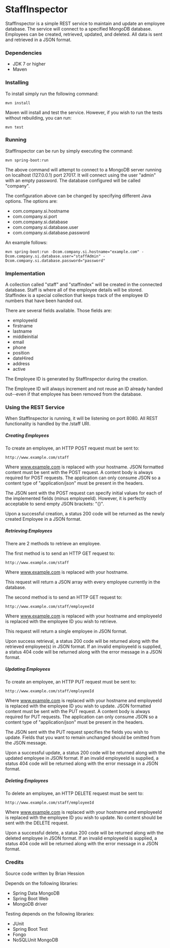 # StaffInspector

StaffInspector is a simple REST service to maintain and update an 
employee database. The service will connect to a specified MongoDB 
database. Employees can be created, retrieved, updated, and deleted. 
All data is sent and retrieved in a JSON format.

### Dependencies

* JDK 7 or higher
* Maven

### Installing

To install simply run the following command:

	mvn install

Maven will install and test the service. However, if you wish to run 
the tests without rebuilding, you can run:

	mvn test

### Running

StaffInspector can be run by simply executing the command:

	mvn spring-boot:run

The above command will attempt to connect to a MongoDB server running 
on localhost (127.0.0.1) port 27017. It will connect using the user 
"admin" with an empty password. The database configured will be called 
"company".

The configuration above can be changed by specifying different Java 
options. The options are:

* com.company.si.hostname
* com.company.si.port
* com.company.si.database
* com.company.si.database.user
* com.company.si.database.password

An example follows:

	mvn spring-boot:run -Dcom.company.si.hostname="example.com" -Dcom.company.si.database.user="staffAdmin" -Dcom.company.si.database.password="password"

### Implementation

A collection called "staff" and "staffindex" will be created in the 
connected database. Staff is where all of the employee details will 
be stored. Staffindex is a special collection that keeps track of the 
employee ID numbers that have been handed out.

There are several fields available. Those fields are:

* employeeId
* firstname
* lastname
* middleinitial
* email
* phone
* position
* dateHired
* address
* active

The Employee ID is generated by StaffInspector during the creation. 

The Employee ID will always increment and not reuse an ID already 
handed out--even if that employee has been removed from the database.

### Using the REST Service

When StaffInspector is running, it will be listening on port 8080.
All REST functionality is handled by the /staff URI.

##### Creating Employees

To create an employee, an HTTP POST request must be sent to:

	http://www.example.com/staff

Where www.example.com is replaced with your hostname. JSON formatted 
content must be sent with the POST request. A content body is always 
required for POST requests. The application can only consume JSON so 
a content type of "application/json" must be present in the headers.

The JSON sent with the POST request can specify initial values for
each of the implemented fields (minus employeeId). However, it is 
perfectly acceptable to send empty JSON brackets: "{}".

Upon a successful creation, a status 200 code will be returned as 
the newly created Employee in a JSON format.

##### Retrieving Employees

There are 2 methods to retrieve an employee.

The first method is to send an HTTP GET request to:

	http://www.example.com/staff

Where www.example.com is replaced with your hostname.

This request will return a JSON array with every employee currently in 
the database.

The second method is to send an HTTP GET request to:

	http://www.example.com/staff/employeeId

Where www.example.com is replaced with your hostname and employeeId 
is replaced with the employee ID you wish to retrieve.

This request will return a single employee in JSON format.

Upon success retrieval, a status 200 code will be returned along with 
the retrieved employee(s) in JSON format. If an invalid employeeId is 
supplied, a status 404 code will be returned along with the error 
message in a JSON format.

##### Updating Employees

To create an employee, an HTTP PUT request must be sent to:

	http://www.example.com/staff/employeeId

Where www.example.com is replaced with your hostname and employeeId 
is replaced with the employee ID you wish to update. JSON formatted 
content must be sent with the PUT request. A content body is always 
required for PUT requests. The application can only consume JSON so 
a content type of "application/json" must be present in the headers.

The JSON sent with the PUT request specifies the fields you wish to 
update. Fields that you want to remain unchanged should be omitted 
from the JSON message.

Upon a successful update, a status 200 code will be returned along 
with the updated employee in JSON format. If an invalid employeeId 
is supplied, a status 404 code will be returned along with the error 
message in a JSON format.

##### Deleting Employees

To delete an employee, an HTTP DELETE request must be sent to:

	http://www.example.com/staff/employeeId

Where www.example.com is replaced with your hostname and employeeId 
is replaced with the employee ID you wish to update. No content 
should be sent with the DELETE request.

Upon a successful delete, a status 200 code will be returned along 
with the deleted employee in JSON format. If an invalid employeeId 
is supplied, a status 404 code will be returned along with the error 
message in a JSON format.

### Credits

Source code written by Brian Hession

Depends on the following libraries:

* Spring Data MongoDB
* Spring Boot Web
* MongoDB driver

Testing depends on the following libraries:

* JUnit
* Spring Boot Test
* Fongo
* NoSQLUnit MongoDB

